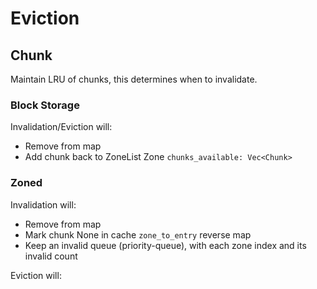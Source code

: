 # Eviction

## Chunk

Maintain LRU of chunks, this determines when to invalidate.

### Block Storage

Invalidation/Eviction will:

* Remove from map
* Add chunk back to ZoneList Zone `chunks_available: Vec<Chunk>`

### Zoned

Invalidation will:

* Remove from map
* Mark chunk None in cache `zone_to_entry` reverse map
* Keep an invalid queue (priority-queue), with each zone index and its invalid count

Eviction will:

